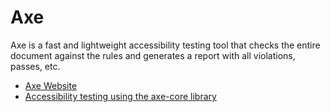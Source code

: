 # Axe

Axe is a fast and lightweight accessibility testing tool that checks the entire document against the rules and generates a report with all violations, passes, etc.

- [Axe Website](https://www.deque.com/axe/)
- [Accessibility testing using the axe-core library](https://www.browserstack.com/docs/automate/selenium/accessibility-testing)